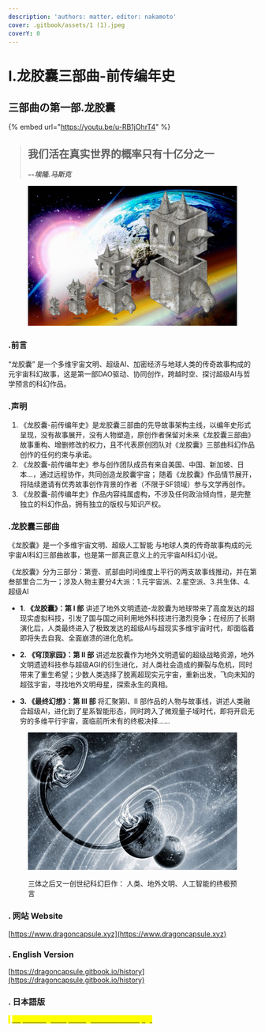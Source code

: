 ```yaml
---
description: 'authors: matter，editor: nakamoto'
cover: .gitbook/assets/1 (1).jpeg
coverY: 0
---
```


# I.龙胶囊三部曲-前传编年史

## 三部曲の第一部.龙胶囊

{% embed url="https://youtu.be/u-RB1jOhrT4" %}



> ## 我们活在真实世界的概率只有十亿分之一
>
> _**--埃隆.马斯克**_    &#x20;



<figure><img src=".gitbook/assets/1 (1).jpeg" alt=""><figcaption></figcaption></figure>

### .前言

“龙胶囊” 是一个多维宇宙文明、超级AI、加密经济与地球人类的传奇故事构成的元宇宙科幻故事，这是第一部DAO驱动、协同创作，跨越时空、探讨超级AI与哲学预言的科幻作品。



### **.声明**

1. 《龙胶囊-前传编年史》是龙胶囊三部曲的先导故事架构主线，以编年史形式呈现，没有故事展开，没有人物塑造，原创作者保留对未来《龙胶囊三部曲》故事重构、增删修改的权力，且不代表原创团队对《龙胶囊》三部曲科幻作品创作的任何约束与承诺。
2. 《龙胶囊-前传编年史》参与创作团队成员有来自美国、中国、新加坡、日本...，通过远程协作，共同创造龙胶囊宇宙； 随着《龙胶囊》作品情节展开，将陆续邀请有优秀故事创作背景的作者（不限于SF领域）参与文学再创作。
3. 《龙胶囊-前传编年史》作品内容纯属虚构，不涉及任何政治倾向性，是完整独立的科幻作品，拥有独立的版权与知识产权。



### .龙胶囊三部曲

《龙胶囊》是一个多维宇宙文明、超级人工智能 与地球人类的传奇故事构成的元宇宙AI科幻三部曲故事，也是第一部真正意义上的元宇宙AI科幻小说。

《龙胶囊》分为三部分：第壹、贰部由时间维度上平行的两支故事线推动，并在第叁部里合二为一；涉及人物主要分4大派：1.元宇宙派、2.星空派、3.共生体、4. 超级AI

* **1. 《龙胶囊》：第 I 部**  讲述了地外文明遗迹-龙胶囊为地球带来了高度发达的超现实虚拟科技，引发了国与国之间利用地外科技进行激烈竞争；在经历了长期演化后，人类最终进入了极致发达的超级AI与超现实多维宇宙时代，却面临着即将失去自我、全面崩溃的进化危机。



* **2. 《穹顶家园》：第 II 部** 讲述龙胶囊作为地外文明遗留的超级战略资源，地外文明遗迹科技参与超级AGI的衍生进化，对人类社会造成的撕裂与危机，同时带来了重生希望；少数人类选择了脱离超现实元宇宙，重新出发，飞向未知的超弦宇宙，寻找地外文明母星，探索永生的真相。



* **3. 《最终幻想》**：**第 III 部** 将汇聚第I、II 部作品的人物与故事线，讲述人类融合超级AI，进化到了星系智能形态，同时跨入了微观量子域时代，即将开启无穷的多维平行宇宙，面临前所未有的终极决择......



<figure><img src=".gitbook/assets/dark-universe.jpeg" alt=""><figcaption><p>三体之后又一创世纪科幻巨作： 人类、地外文明、人工智能的终极预言</p></figcaption></figure>



### . **网站 Website**

[https://www.dragoncapsule.xyz](https://www.dragoncapsule.xyz)

### . English Version

[https://dragoncapsule.gitbook.io/history](https://dragoncapsule.gitbook.io/history)

### . 日本語版

<mark style="color:yellow;">:</mark> [<mark style="color:yellow;">https://dragoncapsule.gitbook.io/history-jp</mark>](https://dragoncapsule.gitbook.io/history-jp)



